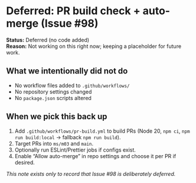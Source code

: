 # Deferred: PR build check + auto-merge (Issue #98)

**Status:** Deferred (no code added)  
**Reason:** Not working on this right now; keeping a placeholder for future work.

## What we intentionally did **not** do
- No workflow files added to `.github/workflows/`
- No repository settings changed
- No `package.json` scripts altered

## When we pick this back up
1. Add `.github/workflows/pr-build.yml` to build PRs (Node 20, `npm ci`, `npm run build:local` → fallback `npm run build`).
2. Target PRs into `ms/m03` and `main`.
3. Optionally run ESLint/Prettier jobs if configs exist.
4. Enable “Allow auto-merge” in repo settings and choose it per PR if desired.

*This note exists only to record that Issue #98 is deliberately deferred.*
